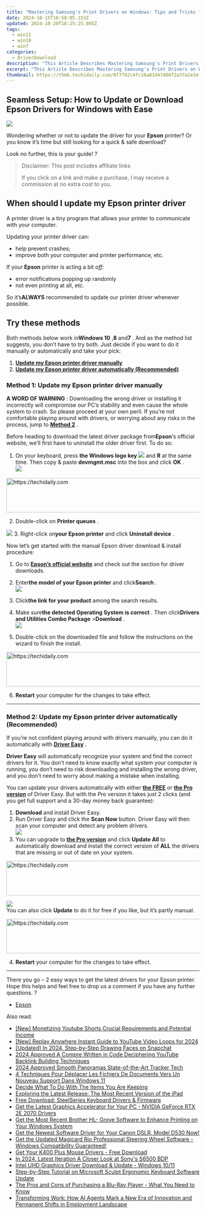 ```yaml
---
title: "Mastering Samsung's Print Drivers on Windows: Tips and Tricks for a Seamless Setup [ISSUES RESOLVED]"
date: 2024-10-15T16:58:05.153Z
updated: 2024-10-20T18:25:25.095Z
tags:
  - win11
  - win10
  - win7
categories:
  - DriverDownload
description: "This Article Describes Mastering Samsung's Print Drivers on Windows: Tips and Tricks for a Seamless Setup [ISSUES RESOLVED]"
excerpt: "This Article Describes Mastering Samsung's Print Drivers on Windows: Tips and Tricks for a Seamless Setup [ISSUES RESOLVED]"
thumbnail: https://thmb.techidaily.com/8f7f92c4fc16a81d47d86f2a37a2e3afe657d72abf04f0d91c9f6ae155f73630.jpg
---
```


## Seamless Setup: How to Update or Download Epson Drivers for Windows with Ease

![](https://images.drivereasy.com/wp-content/uploads/2018/10/img_5bb83cee67a19.jpg)

 Wondering whether or not to update the driver for your **Epson**  printer? Or you know it’s time but still looking for a quick & safe download?

Look no further, this is your guide! ?

>  Disclaimer: This post includes affiliate links
>
>  If you click on a link and make a purchase, I may receive a commission at no extra cost to you.
>

## When should I update my **Epson** printer driver

 A printer driver is a tiny program that allows your printer to communicate with your computer.

Updating your printer driver can:

* help prevent crashes;
* improve both your computer and printer performance, etc.

 If your **Epson**  printer is acting a bit _off:_

* error notifications popping up randomly
* not even printing at all, etc.

 So it’s**ALWAYS** recommended to update our printer driver whenever possible.

## Try these methods

 Both methods below work in**Windows 10** ,**8** and**7** .  And as the method list suggests, you don’t have to try both. Just decide if you want to do it manually or automatically and take your pick:

1. [**Update my Epson printer driver manually**](https://tools.techidaily.com/drivereasy/download/)
2. [**Update my Epson printer driver automatically (Recommended)**](https://tools.techidaily.com/drivereasy/download/)

### Method 1: Update my Epson printer driver manually

**A WORD OF WARNING** : Downloading the wrong driver or installing it incorrectly will compromise our PC’s stability and even cause the whole system to crash. So please proceed at your own peril. If you’re not comfortable playing around with drivers, or worrying about any risks in the process, jump to [**Method 2**](https://tools.techidaily.com/drivereasy/download/) .

Before heading to download the latest driver package from**Epson**‘s official website, we’ll first have to uninstall the older driver first. To do so:  

1. On your keyboard, press   **the Windows logo key ![](https://images.drivereasy.com/wp-content/uploads/2018/04/img_5ae0331bc08e4.png)**  and **R** at the same time. Then copy & paste **devmgmt.msc**  into the box and click **OK** .  
![](https://images.drivereasy.com/wp-content/uploads/2018/05/img_5afb9c1b96ba9.png)

<!-- affiliate ads begin -->
<a href="https://unicoeye.pxf.io/c/5597632/2134236/18498" target="_top" id="2134236">
  <img src="//a.impactradius-go.com/display-ad/18498-2134236" border="0" alt="https://techidaily.com" width="728" height="90"/>
</a>
<img height="0" width="0" src="https://unicoeye.pxf.io/i/5597632/2134236/18498" style="position:absolute;visibility:hidden;" border="0" />
<!-- affiliate ads end -->

2. Double-click on **Printer queues** .  

![](https://images.drivereasy.com/wp-content/uploads/2018/06/img_5b1a5b86a48f2.jpg)
3. Right-click on**your Epson printer**  and click **Uninstall device** .

 Now let’s get started with the manual Epson driver download & install procedure:

1. Go to **[Epson’s official website](https://epson.com/usa)**  and check out the section for driver downloads.
2. Enter**the model of your Epson printer** and click**Search** .  
![](https://images.drivereasy.com/wp-content/uploads/2018/10/img_5bb8391737cc4.png)
3. Click**the link for your product** among the search results.

4. Make sure**the detected Operating System is correct** . Then click**Drivers and Utilities Combo Package** \>**Download** .  
![](https://images.drivereasy.com/wp-content/uploads/2018/10/img_5bb839f55c7e4.jpg)
5. Double-click on the downloaded file and follow the instructions on the wizard to finish the install.

<!-- affiliate ads begin -->
<a href="https://aligracehair.sjv.io/c/5597632/1918703/19272" target="_top" id="1918703">
  <img src="//a.impactradius-go.com/display-ad/19272-1918703" border="0" alt="https://techidaily.com" width="728" height="90"/>
</a>
<img height="0" width="0" src="https://aligracehair.sjv.io/i/5597632/1918703/19272" style="position:absolute;visibility:hidden;" border="0" />
<!-- affiliate ads end -->

6. **Restart** your computer for the changes to take effect.

---

### Method 2: Update my Epson printer driver automatically (Recommended)

 If you’re not confident playing around with drivers manually, you can do it automatically with **[Driver Easy](https://tools.techidaily.com/drivereasy/download/) .**

**Driver Easy**   will automatically recognize your system and find the correct drivers for it. You don’t need to know exactly what system your computer is running, you don’t need to risk downloading and installing the wrong driver, and you don’t need to worry about making a mistake when installing.

 You can update your drivers automatically with either **[the FREE](https://tools.techidaily.com/drivereasy/download/)**  or **[the Pro version](https://tools.techidaily.com/drivereasy/download/)**  of Driver Easy. But with the Pro version it takes just 2 clicks (and you get full support and a 30-day money back guarantee):

1. **Download**   and install Driver Easy.
2. Run Driver Easy and click the **Scan Now** button. Driver Easy will then scan your computer and detect any problem drivers.  
![](https://images.drivereasy.com/wp-content/uploads/2018/06/img_5b2b09636ab48.jpg)
3. You can upgrade to **[the Pro version](https://tools.techidaily.com/drivereasy/download/)**  and click **Update All** to automatically download and install the correct version of **ALL**  the drivers that are missing or out of date on your system.  

<!-- affiliate ads begin -->
<a href="https://appsumo.8odi.net/c/5597632/2043617/7443" target="_top" id="2043617">
  <img src="//a.impactradius-go.com/display-ad/7443-2043617" border="0" alt="https://techidaily.com" width="728" height="90"/>
</a>
<img height="0" width="0" src="https://appsumo.8odi.net/i/5597632/2043617/7443" style="position:absolute;visibility:hidden;" border="0" />
<!-- affiliate ads end -->

![](https://images.drivereasy.com/wp-content/uploads/2018/10/img_5bb83b9f0aa46.jpg)  
You can also click **Update**  to do it for free if you like, but it’s partly manual.

<!-- affiliate ads begin -->
<a href="https://appsumo.8odi.net/c/5597632/2105873/7443" target="_top" id="2105873">
  <img src="//a.impactradius-go.com/display-ad/7443-2105873" border="0" alt="https://techidaily.com" width="728" height="90"/>
</a>
<img height="0" width="0" src="https://appsumo.8odi.net/i/5597632/2105873/7443" style="position:absolute;visibility:hidden;" border="0" />
<!-- affiliate ads end -->

4. **Restart** your computer for the changes to take effect.

---

 There you go – 2 easy ways to get the latest drivers for your Epson printer. Hope this helps and feel free to drop us a comment if you have any further questions. ?

* [Epson](https://tools.techidaily.com/drivereasy/download/)

<ins class="adsbygoogle"
     style="display:block"
     data-ad-format="autorelaxed"
     data-ad-client="ca-pub-7571918770474297"
     data-ad-slot="1223367746"></ins>

<ins class="adsbygoogle"
     style="display:block"
     data-ad-client="ca-pub-7571918770474297"
     data-ad-slot="8358498916"
     data-ad-format="auto"
     data-full-width-responsive="true"></ins>

<span class="atpl-alsoreadstyle">Also read:</span>
<div><ul>
<li><a href="https://facebook-video-footage.techidaily.com/new-monetizing-youtube-shorts-crucial-requirements-and-potential-income/"><u>[New] Monetizing Youtube Shorts Crucial Requirements and Potential Income</u></a></li>
<li><a href="https://youtube-tips.techidaily.com/eplay-anywhere-instant-guide-to-youtube-video-loops-for-2024/"><u>[New] Replay Anywhere Instant Guide to YouTube Video Loops for 2024</u></a></li>
<li><a href="https://snapchat-videos.techidaily.com/updated-in-2024-step-by-step-drawing-faces-on-snapchat/"><u>[Updated] In 2024, Step-by-Step Drawing Faces on Snapchat</u></a></li>
<li><a href="https://youtube-videos.techidaily.com/2024-approved-a-compre-written-in-code-deciphering-youtube-backlink-building-techniques/"><u>2024 Approved A Compre Written in Code Deciphering YouTube Backlink Building Techniques</u></a></li>
<li><a href="https://extra-approaches.techidaily.com/2024-approved-smooth-panoramas-state-of-the-art-tracker-tech/"><u>2024 Approved Smooth Panoramas State-of-the-Art Tracker Tech</u></a></li>
<li><a href="https://discover-awesome.techidaily.com/4-techniques-pour-deplacer-les-fichiers-de-documents-vers-un-nouveau-support-dans-windows-11/"><u>4 Techniques Pour Déplacer Les Fichiers De Documents Vers Un Nouveau Support Dans Windows 11</u></a></li>
<li><a href="https://win-amazing.techidaily.com/decide-what-to-do-with-the-items-you-are-keeping/"><u>Decide What To Do With The Items You Are Keeping</u></a></li>
<li><a href="https://tech-recovery.techidaily.com/exploring-the-latest-release-the-most-recent-version-of-the-ipad/"><u>Exploring the Latest Release: The Most Recent Version of the iPad</u></a></li>
<li><a href="https://win-amazing.techidaily.com/free-download-steelseries-keyboard-drivers-and-firmware/"><u>Free Download: SteelSeries Keyboard Drivers & Firmware</u></a></li>
<li><a href="https://win-amazing.techidaily.com/get-the-latest-graphics-accelerator-for-your-pc-nvidia-geforce-rtx-2e-2070-drivers/"><u>Get the Latest Graphics Accelerator for Your PC - NVIDIA GeForce RTX 2E 2070 Drivers</u></a></li>
<li><a href="https://win-amazing.techidaily.com/get-the-most-recent-brother-hl-grove-software-to-enhance-printing-on-your-windows-system/"><u>Get the Most Recent Brother HL- Grove Software to Enhance Printing on Your Windows System</u></a></li>
<li><a href="https://win-amazing.techidaily.com/get-the-newest-software-driver-for-your-canon-dslr-model-d530-now/"><u>Get the Newest Software Driver for Your Canon DSLR, Model D530 Now!</u></a></li>
<li><a href="https://win-amazing.techidaily.com/1722975774468-get-the-updated-magicard-rio-professional-steering-wheel-software-windows-compatibility-guaranteed/"><u>Get the Updated Magicard Rio Professional Steering Wheel Software - Windows Compatibility Guaranteed!</u></a></li>
<li><a href="https://win-amazing.techidaily.com/get-your-k400-plus-mouse-drivers-free-download/"><u>Get Your K400 Plus Mouse Drivers - Free Download</u></a></li>
<li><a href="https://extra-approaches.techidaily.com/in-2024-latest-iteration-a-closer-look-at-sonys-s6500-bdp/"><u>In 2024, Latest Iteration A Closer Look at Sony's S6500 BDP</u></a></li>
<li><a href="https://win-amazing.techidaily.com/intel-uhd-graphics-driver-download-and-update-windows-1011/"><u>Intel UHD Graphics Driver Download & Update - Windows 10/11</u></a></li>
<li><a href="https://win-amazing.techidaily.com/step-by-step-tutorial-on-microsoft-sculpt-ergonomic-keyboard-software-update/"><u>Step-by-Step Tutorial on Microsoft Sculpt Ergonomic Keyboard Software Update</u></a></li>
<li><a href="https://technical-tips.techidaily.com/the-pros-and-cons-of-purchasing-a-blu-ray-player-what-you-need-to-know/"><u>The Pros and Cons of Purchasing a Blu-Ray Player - What You Need to Know</u></a></li>
<li><a href="https://app-tips.techidaily.com/transforming-work-how-ai-agents-mark-a-new-era-of-innovation-and-permanent-shifts-in-employment-landscape/"><u>Transforming Work: How AI Agents Mark a New Era of Innovation and Permanent Shifts in Employment Landscape</u></a></li>
</ul></div>

